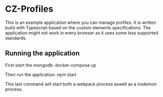 # CZ-Profiles

This is an example application where you can manage profiles.
It is written build with Typescript based on the custom elements specifications.
The application might not work in every browser as it uses some less supported standards.

## Running the application
First start the mongodb:
docker-compose up

Then run the application:
npm start

This last command will start both a webpack process aswell as a nodemon process.